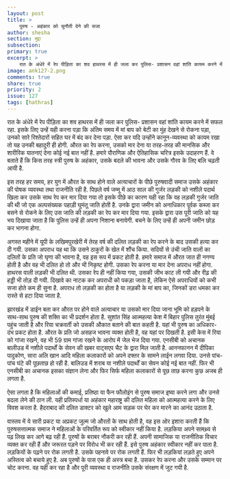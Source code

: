 ```yaml
---
layout: post
title: >
    पुरुष - अहंकार को चुनौती देने की सजा
author: shesha
section: मुद्दा
subsection:
primary: true
excerpt: >
    रात के अंधेरे में रेप पीड़िता का शव हाथरस में ही जला कर पुलिस- प्रशासन वहां शांति कायम करने में सफल रहा. इसके लिए उन्हें यही करना पड़ा कि अंतिम समय में मां बाप को बेटी का मुंह देखने से रोकना पड़ा, उनको सारे रिश्तेदारों सहित घर में बंद कर देना पड़ा. ऐसा कर यदि उन्होंने कानून-व्यवस्था को कायम रखा तो यह उनकी बहादुरी ही होगी.
image: ank127-2.png
comments: true
share: true
priority: 2
issue: 127
tags: [hathras]
---
```


रात के अंधेरे में रेप पीड़िता का शव हाथरस में ही जला कर पुलिस- प्रशासन वहां शांति कायम करने में सफल रहा. इसके लिए उन्हें यही करना पड़ा कि अंतिम समय में मां बाप को बेटी का मुंह देखने से रोकना पड़ा, उनको सारे रिश्तेदारों सहित घर में बंद कर देना पड़ा. ऐसा कर यदि उन्होंने कानून-व्यवस्था को कायम रखा तो यह उनकी बहादुरी ही होगी. औरत का रेप करना, उसको मार देना या तरह-तरह की मानसिक और शारीरिक यातनाएं देना कोई नई बात नहीं है. हमारे पौराणिक और ऐतिहासिक चरित्र इसके उदाहरण हैं. वे बताते हैं कि किस तरह स्त्री पुरुष के अहंकार, उसके बदले की भावना और उसके गौरव के लिए बलि चढ़ती आयी है.

इस तरह हर समय, हर युग में औरत के साथ होने वाले अत्याचारों के पीछे पुरुषवादी समाज उसके अहंकार की पोषक व्यवस्था तथा राजनीति रही है. पिछले वर्ष जम्मू में आठ साल की गुर्जर लड़की को नशीले पदार्थ खिला कर उसके साथ रेप कर मार दिया गया तो इसके पीछे का कारण यही रहा कि वह लड़की गुर्जर जाति की थी जो एक अल्पसंख्यक पहाड़ी घुमंतू जाति होती है. उनके द्वारा जमीन को अनाधिकार पूर्वक कब्जा कर बसने से रोकने के लिए उस जाति की लड़की का रेप कर मार दिया गया. इसके द्वारा उस पूरी जाति को यह भय दिखाया जाता है कि पुलिस उन्हें ही अपना निशाना बनायेगी. बचने के लिए उन्हें ही अपनी जमीन छोड़ कर भागना होगा.

अगस्त महीने में यूपी के लखिमपुरखेरी में तेरह वर्ष की दलित लड़की का रेप करने के बाद उसकी हत्या कर दी गयी. उसका अपराध यह था कि उसने ठाकुरों के खेत में शौंच किया. सदियों से उंची जाति वालों का दलितों के प्रति जो घृणा की भावना है, वह इस रूप में प्रकट होती है. हमारे समाज में औरत जात ही नगण्य होती है और वह भी दलित हो तो और भी निकृष्ट होगी. उसका रेप करना या मार देना अपराध नहीं होगा. हाथरस वाली लड़की भी दलित थी. उसका रेप ही नहीं किया गया, उसकी जीभ काट ली गयी और रीढ़ की हड्डी भी तोड़ दी गयी. दिखावे का नाटक कर अपराधी को पकड़ा जाता है, लेकिन ऐसे अपराधियों को कभी सजा होते कम ही सुना है. अपराध तो लड़की का होता है या लड़की के मां बाप का, जिनकों डरा धमका कर रास्ते से हटा दिया जाता है.

झारखंड में डाईन बता कर औरत पर होने वाले अत्याचार या उसको मार दिया जाना भूमि को हड़पने के साथ-साथ पुरुष की शक्ति का भी प्रदर्शन होता है. सुशांत सिंह आत्महत्या केश में बिहार पुलिस तुरंत मुंबई पहुंच जाती है और रिया चक्रवर्ती को उसकी औकात बताने की बात कहती है. यहां भी पुरुष का अधिकार- दंभ प्रकट होता है. औरत के प्रति जो असहज भावना व्यक्त होती है, वह यहां पर दिखती है. इसी केस में रिया को गांजा रखने, वह भी 59 ग्राम गांजा रखने के आरोप में जेल भेज दिया गया. एनसीबी को अचानक बालीउड में नशीले पदार्थों के सेवन की खबर वाट्सएप चैट के द्वारा मिल जाती है. आननफानन में दीपिका पादुकोण, सारा अलि खान आदि महिला कलाकारों को अपने दफ्तर के सामने लाईन लगवा दिया. उनसे पांच-पांच घंटे की पूछताछ हो रही है. बालिउड में शराब या नशीले पदार्थों का सेवन कोई नई बात नहीं. फिर भी एनसीबी का अचानक इसका संज्ञान लेना और फिर सिर्फ महिला कलाकारों से पूछ ताछ करना कुछ अजब ही लगता है.

ऐसा लगता है कि महिलाओं की कमाई, प्रतिष्ठा या फैन फौलोइंग से पुरुष समाज इ्ष्या करने लगा और उनसे बदला लेने की ठान ली. यही प्रतिस्पर्धा या अहंकार महाराष्ट्र की दलित महिला को आत्महत्या करने के लिए विवश करता है. हैदराबाद की दलित डाक्टर को खुले आम सड़क पर घेर कर मारने का आनंद उठाता है.

वास्तव में ये सारी प्रकट या अप्रकट जुल्म जो औरतों के साथ होती है, वह इस ओर इशारा करती हैं कि पुरुषसत्तात्मक समाज ने महिलाओं के परिवर्तित रूप को स्वीकार नहीं किया है. लड़किया अपने सामथ्र्य से पढ़ लिख कर आगे बढ़ रही हैं. पुरुषों के बराबर नौकरी कर रही हैं. अपनी सामाजिक या राजनीतिक विचार व्यक्त कर रही हैं और जरूरत पड़ने पर विरोध भी कर रही हैं. इसे पुरुष अहंकार स्वीकार नहीं कर पाता है. लड़कियों के पढ़ने पर रोक लगती है. उसके पहनावे पर रोक लगती हैं. फिर भी लड़कियां लड़ते हुए अपने अस्तित्व को बचाये हुए है. अब पुरुषों के पास एक ही अस्त्र बचा है. उसकर रेप करना और उसके सम्मान पर चोट करना. वह यही कर रहा है और पूरी व्यवस्था व राजनीति उसके संरक्षण में जुट गयी है.
